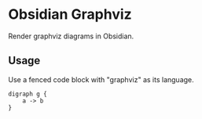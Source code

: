 # Obsidian Graphviz

Render graphviz diagrams in Obsidian.

## Usage

Use a fenced code block with "graphviz" as its language.

```graphviz
digraph g {
    a -> b
}
```
